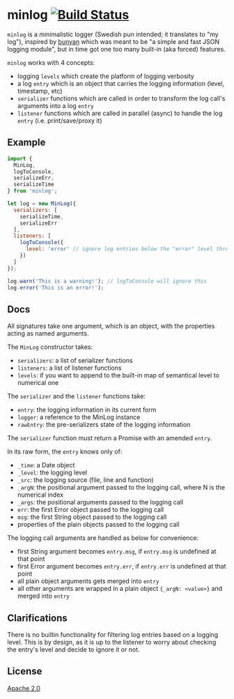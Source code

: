 # minlog [![Build Status][2]][1]

`minlog` is a *min*imalistic logger (Swedish pun intended; it translates to "my log"),
inspired by [bunyan](https://github.com/trentm/node-bunyan)
which was meant to be "a simple and fast JSON logging module",
but in time got one too many built-in (aka forced) features.

`minlog` works with 4 concepts:

* logging `levels` which create the platform of logging verbosity
* a log `entry` which is an object that carries the logging information (level, timestamp, etc)
* `serializer` functions which are called in order to transform the log call's arguments into a log `entry`
* `listener` functions which are called in parallel (async) to handle the log `entry` (i.e. print/save/proxy it)

## Example

```javascript
import {
  MinLog,
  logToConsole,
  serializeErr,
  serializeTime
} from 'minlog';

let log = new MinLog({
  serializers: [
    serializeTime,
    serializeErr
  ],
  listeners: [
    logToConsole({
      level: 'error' // ignore log entries below the "error" level threshold
    })
  ]
});

log.warn('This is a warning!'); // logToConsole will ignore this
log.error('This is an error!');
```


## Docs

All signatures take one argument, which is an object, with the properties acting as named arguments.

The `MinLog` constructor takes:

* `serializers`: a list of serializer functions
* `listeners`: a list of listener functions
* `levels`: if you want to append to the built-in map of semantical level to numerical one

The `serializer` and the `listener` functions take:

* `entry`: the logging information in its current form
* `logger`: a reference to the MinLog instance
* `rawEntry`: the pre-serializers state of the logging information

The `serializer` function must return a Promise with an amended `entry`.

In its raw form, the `entry` knows only of:

* `_time`: a Date object
* `_level`: the logging level
* `_src`: the logging source (file, line and function)
* `_argN`: the positional argument passed to the logging call, where N is the numerical index
* `_args`: the positional arguments passed to the logging call
* `err`: the first Error object passed to the logging call
* `msg`: the first String object passed to the logging call
* properties of the plain objects passed to the logging call

The logging call arguments are handled as below for convenience:

* first String argument becomes `entry.msg`, if `entry.msg` is undefined at that point
* first Error argument becomes `entry.err`, if `entry.err` is undefined at that point
* all plain object arguments gets merged into `entry`
* all other arguments are wrapped in a plain object `{_argN: <value>}` and merged into `entry`


## Clarifications

There is no builtin functionality for filtering log entries based on a logging level.
This is by design, as it is up to the listener to worry about checking the entry's level
and decide to ignore it or not.


## License

[Apache 2.0](LICENSE)


  [1]: https://travis-ci.com/tobiipro/minlog
  [2]: https://travis-ci.com/tobiipro/minlog.svg?branch=master

